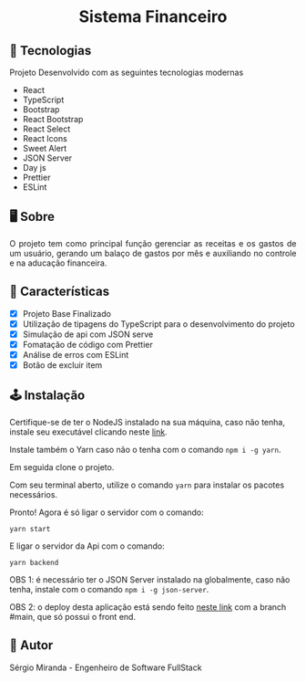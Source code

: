 <h1 align="center">Sistema Financeiro</h1>

## 🚀 Tecnologias

<p>Projeto Desenvolvido com as seguintes tecnologias modernas </p>

- React
- TypeScript
- Bootstrap
- React Bootstrap
- React Select
- React Icons
- Sweet Alert
- JSON Server
- Day js
- Prettier
- ESLint

## 🖥️ Sobre

<p align="justify">O projeto tem como principal função gerenciar as receitas e os gastos de um usuário, gerando um balaço de gastos por mês e auxiliando no controle e  na aducação financeira.</p>

## 🔧 Características

- [x] Projeto Base Finalizado
- [x] Utilização de tipagens do TypeScript para o desenvolvimento do projeto
- [x] Simulação de api com JSON serve
- [x] Fomatação de código com Prettier
- [x] Análise de erros com ESLint
- [x] Botão de excluir item

## 🕹️ Instalação

Certifique-se de ter o NodeJS instalado na sua máquina, caso não tenha, instale seu executável clicando neste <a href="https://nodejs.org/pt-br/download/">link</a>.

Instale também o Yarn caso não o tenha com o comando ````npm i -g yarn````.

Em seguida clone o projeto.

Com seu terminal aberto, utilize o comando ````yarn```` para instalar os pacotes necessários.

Pronto! Agora é só ligar o servidor com o comando:
````
yarn start
````

E ligar o servidor da Api com o comando:
````
yarn backend
````

OBS 1: é necessário ter o JSON Server instalado na globalmente, caso não tenha, instale com o comando ````npm i -g json-server````.

OBS 2: o deploy desta aplicação está sendo feito <a href="https://financial-sys.netlify.app" target="_blank">neste link</a> com a branch #main, que só possui o front end.

## 🐧 Autor

Sérgio Miranda - Engenheiro de Software FullStack

